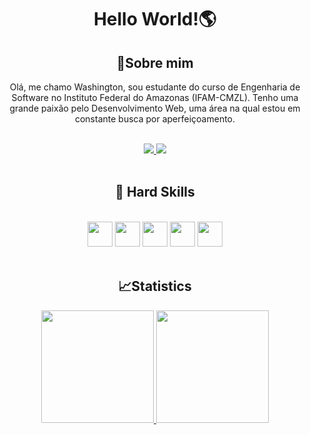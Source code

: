 <!--Head-->
<h1 align="center"> <b>Hello World!🌎</b> </h1>

<!--About me-->

<h2 align="center"> 🌟Sobre mim </h2>

<p align="center"> Olá, me chamo Washington, sou estudante do curso de Engenharia de Software no Instituto Federal do Amazonas (IFAM-CMZL). Tenho uma grande paixão pelo Desenvolvimento Web, uma área na qual estou em constante busca por aperfeiçoamento. </p>

<br>

<!--Redes Sociais-->
<div align="center">
          <a href="https://www.linkedin.com/in/ferreiraashi">
          <img src="https://img.shields.io/badge/-LinkedIn-6633cc?style=flat-square&logo=Linkedin&logoColor=white"/>
          </a>
          <img src="https://img.shields.io/badge/-ferreiraashi@gmail.com-6633cc?style=flat-square&logo=Gmail&logoColor=white"/>
</div>

<br>

<h2 align="center"> 🦾 Hard Skills </h2>
<br>

<div align="center">
<img src="https://cdn.jsdelivr.net/gh/devicons/devicon/icons/html5/html5-original.svg" width="40" height="40"/> <img src="https://cdn.jsdelivr.net/gh/devicons/devicon/icons/css3/css3-original.svg" width="40" heigth="40"/>
<img src="https://cdn.jsdelivr.net/gh/devicons/devicon/icons/javascript/javascript-original.svg" width="40" heigth="40"/> <img src="https://cdn.jsdelivr.net/gh/devicons/devicon/icons/react/react-original.svg" width="40" heigth="40"/> <img src="https://cdn.jsdelivr.net/gh/devicons/devicon/icons/git/git-original.svg" width="40" heigth="40"/>
</div>

<br>

<h2 align="center"> 📈Statistics </h2>
<div align="center">
<a href="https://github.com/ferreiraashi">
<img loading="lazy" height="180em" src="https://github-readme-stats.vercel.app/api?username=ferreiraashi&show_icons=true&theme=radical"/>
<img loading="lazy" height="180em" src="https://github-readme-stats.vercel.app/api/top-langs/?username=ferreiraashi&layout=compact&langs_count=7&theme=radical"/>
</div>
